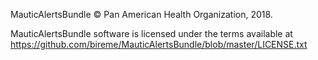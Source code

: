 MauticAlertsBundle © Pan American Health Organization, 2018.

MauticAlertsBundle software is licensed under the terms available at https://github.com/bireme/MauticAlertsBundle/blob/master/LICENSE.txt
